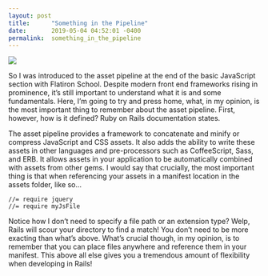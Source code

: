 ```yaml
---
layout: post
title:      "Something in the Pipeline"
date:       2019-05-04 04:52:01 -0400
permalink:  something_in_the_pipeline
---
```


![](https://cdn-images-1.medium.com/max/800/1*yJMJMQNLuqim5G1DL7pyFg.jpeg)

So I was introduced to the asset pipeline at the end of the basic JavaScript section with Flatiron School. Despite modern front end frameworks rising in prominence, it’s still important to understand what it is and some fundamentals. Here, I’m going to try and press home, what, in my opinion, is the most important thing to remember about the asset pipeline. First, however, how is it defined? Ruby on Rails documentation states.

The asset pipeline provides a framework to concatenate and minify or compress JavaScript and CSS assets. It also adds the ability to write these assets in other languages and pre-processors such as CoffeeScript, Sass, and ERB. It allows assets in your application to be automatically combined with assets from other gems.
I would say that crucially, the most important thing is that when referencing your assets in a manifest location in the assets folder, like so…

```
//= require jquery
//= require myJsFile
```

Notice how I don’t need to specify a file path or an extension type? Welp, Rails will scour your directory to find a match! You don’t need to be more exacting than what’s above. What’s crucial though, in my opinion, is to remember that you can place files anywhere and reference them in your manifest. This above all else gives you a tremendous amount of flexibility when developing in Rails!
